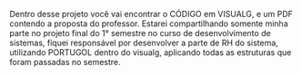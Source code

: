 Dentro desse projeto você vai encontrar o CÓDIGO em VISUALG, e um PDF contendo a proposta do professor.
Estarei compartilhando somente minha parte no projeto final do 1° semestre no curso de desenvolvimento de sistemas, fiquei responsável por desenvolver a parte de RH do sistema, utilizando PORTUGOL dentro do visualg, aplicando todas as estruturas que foram passadas no semestre.
